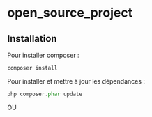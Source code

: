 # open_source_project

## Installation

Pour installer composer :
````php 
composer install 
````
Pour installer et mettre à jour les dépendances :
````php 
php composer.phar update
````
OU 

